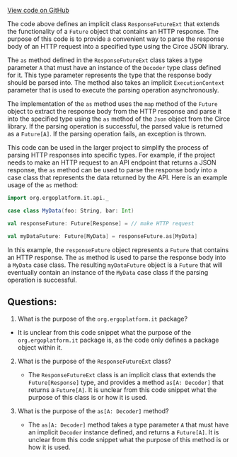 [View code on GitHub](https://github.com/ergoplatform/ergo/src/it/scala/org/ergoplatform/it/api/package.scala)

The code above defines an implicit class `ResponseFutureExt` that extends the functionality of a `Future` object that contains an HTTP response. The purpose of this code is to provide a convenient way to parse the response body of an HTTP request into a specified type using the Circe JSON library.

The `as` method defined in the `ResponseFutureExt` class takes a type parameter `A` that must have an instance of the `Decoder` type class defined for it. This type parameter represents the type that the response body should be parsed into. The method also takes an implicit `ExecutionContext` parameter that is used to execute the parsing operation asynchronously.

The implementation of the `as` method uses the `map` method of the `Future` object to extract the response body from the HTTP response and parse it into the specified type using the `as` method of the `Json` object from the Circe library. If the parsing operation is successful, the parsed value is returned as a `Future[A]`. If the parsing operation fails, an exception is thrown.

This code can be used in the larger project to simplify the process of parsing HTTP responses into specific types. For example, if the project needs to make an HTTP request to an API endpoint that returns a JSON response, the `as` method can be used to parse the response body into a case class that represents the data returned by the API. Here is an example usage of the `as` method:

```scala
import org.ergoplatform.it.api._

case class MyData(foo: String, bar: Int)

val responseFuture: Future[Response] = // make HTTP request

val myDataFuture: Future[MyData] = responseFuture.as[MyData]
``` 

In this example, the `responseFuture` object represents a `Future` that contains an HTTP response. The `as` method is used to parse the response body into a `MyData` case class. The resulting `myDataFuture` object is a `Future` that will eventually contain an instance of the `MyData` case class if the parsing operation is successful.
## Questions: 
 1. What is the purpose of the `org.ergoplatform.it` package?
   - It is unclear from this code snippet what the purpose of the `org.ergoplatform.it` package is, as the code only defines a package object within it.

2. What is the purpose of the `ResponseFutureExt` class?
   - The `ResponseFutureExt` class is an implicit class that extends the `Future[Response]` type, and provides a method `as[A: Decoder]` that returns a `Future[A]`. It is unclear from this code snippet what the purpose of this class is or how it is used.

3. What is the purpose of the `as[A: Decoder]` method?
   - The `as[A: Decoder]` method takes a type parameter `A` that must have an implicit `Decoder` instance defined, and returns a `Future[A]`. It is unclear from this code snippet what the purpose of this method is or how it is used.